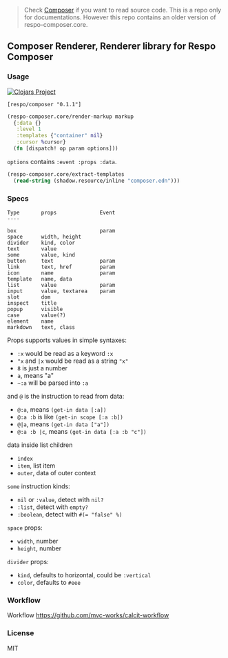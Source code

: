 
> Check [Composer](https://github.com/Respo/composer) if you want to read source code. This is a repo only for documentations. However this repo contains an older version of respo-composer.core.

## Composer Renderer, Renderer library for Respo Composer

### Usage

[![Clojars Project](https://img.shields.io/clojars/v/respo/composer.svg)](https://clojars.org/respo/composer)

```edn
[respo/composer "0.1.1"]
```

```clojure
(respo-composer.core/render-markup markup
  {:data {}
   :level 1
   :templates {"container" nil}
   :cursor %cursor}
  (fn [dispatch! op param options]))
```

`options` contains `:event :props :data`.

```clojure
(respo-composer.core/extract-templates
  (read-string (shadow.resource/inline "composer.edn")))
```

### Specs

```
Type       props              Event
----

box                           param
space      width, height
divider    kind, color
text       value
some       value, kind
button     text               param
link       text, href         param
icon       name               param
template   name, data
list       value              param
input      value, textarea    param
slot       dom
inspect    title
popup      visible
case       value(?)
element    name
markdown   text, class
```

Props supports values in simple syntaxes:

* `:x` would be read as a keyword `:x`
* `"x` and `|x` would be read as a string `"x"`
* `8` is just a number
* `a`, means "a"
* `~:a` will be parsed into `:a`

and `@` is the instruction to read from data:

* `@:a`, means `(get-in data [:a])`
* `@:a :b` is like `(get-in scope [:a :b])`
* `@|a`, means `(get-in data ["a"])`
* `@:a :b |c`, means `(get-in data [:a :b "c"])`

data inside list children

* `index`
* `item`, list item
* `outer`, data of outer context

`some` instruction kinds:

* `nil` or `:value`, detect with `nil?`
* `:list`, detect with `empty?`
* `:boolean`, detect with `#(= "false" %)`

`space` props:

* `width`, number
* `height`, number

`divider` props:

* `kind`, defaults to horizontal, could be `:vertical`
* `color`, defaults to `#eee`

### Workflow

Workflow https://github.com/mvc-works/calcit-workflow

### License

MIT
